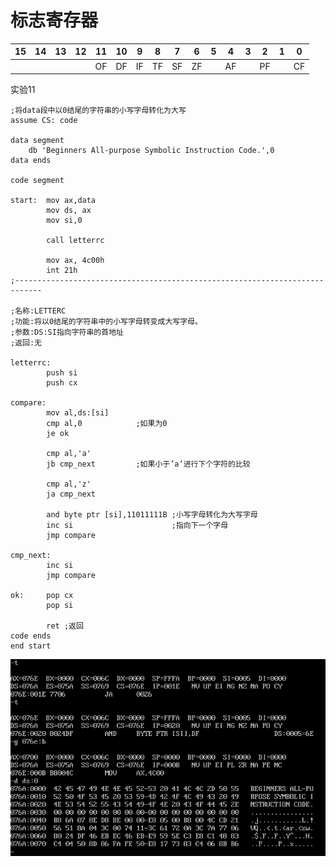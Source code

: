 # 标志寄存器

|  15  | 14   | 13   | 12   | 11   | 10   | 9    | 8    | 7    | 6    | 5    | 4    | 3    | 2    | 1    | 0    |
| :--: | ---- | ---- | ---- | ---- | ---- | ---- | ---- | ---- | ---- | ---- | ---- | ---- | ---- | ---- | ---- |
|      |      |      |      | OF   | DF   | IF   | TF   | SF   | ZF   |      | AF   |      | PF   |      | CF   |

实验11

```assembly
;将data段中以0结尾的字符串的小写字母转化为大写
assume CS: code

data segment
	db 'Beginners All-purpose Symbolic Instruction Code.',0
data ends

code segment

start:	mov ax,data
        mov ds, ax
        mov si,0

        call letterrc
		
        mov ax, 4c00h
        int 21h
;----------------------------------------------------------------------------  

;名称:LETTERC
;功能:将以0结尾的字符串中的小写字母转变成大写字母。
;参数:DS:SI指向字符串的首地址
;返回:无
		
letterrc:
		push si
		push cx
		
compare:	
		mov al,ds:[si]
		cmp al,0			;如果为0
		je ok
		
		cmp al,'a'
		jb cmp_next			;如果小于’a‘进行下个字符的比较
		
		cmp al,'z'
		ja cmp_next
		
		and byte ptr [si],11011111B ;小写字母转化为大写字母
		inc si						;指向下一个字母
		jmp compare
		
cmp_next:
		inc si
		jmp compare

ok:     pop cx
		pop si
		
		ret	;返回
code ends
end start
```

![image-20200512234748797](images\image-20200512234748797.png)
